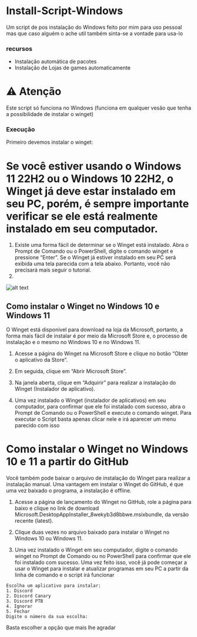# Install-Script-Windows
Um script de pos instalação do Windows feito por mim para uso pessoal mas que caso alguém o ache util também sinta-se a vontade para usa-lo

### recursos

- Instalação automática de pacotes
- Instalação de Lojas de games automaticamente

# ⚠️  Atenção
  
Este script só funciona no Windows (funciona em qualquer vesão que tenha a possibilidade de instalar o winget)

### Execução

Primeiro devemos instalar o winget:

# Se você estiver usando o Windows 11 22H2 ou o Windows 10 22H2, o Winget já deve estar instalado em seu PC, porém, é sempre importante verificar se ele está realmente instalado em seu computador.

1. Existe uma forma fácil de determinar se o Winget está instalado. Abra o Prompt de Comando ou o PowerShell, digite o comando winget e pressione “Enter”. Se o Winget já estiver instalado em seu PC será exibida uma tela parecida com a tela abaixo. Portanto, você não precisará mais seguir o tutorial.
2. 
![alt text](https://supertutoriais.b-cdn.net/wp-content/uploads/2023/03/como_instalar_winget_windows10-11_img1.png)

## Como instalar o Winget no Windows 10 e Windows 11

O Winget está disponível para download na loja da Microsoft, portanto, a forma mais fácil de instalar é por meio da Microsoft Store e, o processo de instalação e o mesmo no Windows 10 e no Windows 11.

1. Acesse a página do Winget na Microsoft Store e clique no botão “Obter o aplicativo da Store”.

2. Em seguida, clique em “Abrir Microsoft Store”.

3. Na janela aberta, clique em “Adquirir” para realizar a instalação do Winget (Instalador de aplicativo).

4. Uma vez instalado o Winget (instalador de aplicativos) em seu computador, para confirmar que ele foi instalado com sucesso, abra o Prompt de Comando ou o PowerShell e execute o comando winget.
Para executar o Script basta apenas clicar nele e irá aparecer um menu parecido com isso

# Como instalar o Winget no Windows 10 e 11 a partir do GitHub

Você também pode baixar o arquivo de instalação do Winget para realizar a instalação manual. Uma vantagem em instalar o Winget do GitHub, é que uma vez baixado o programa, a instalação é offline.

1. Acesse a página de lançamento do Winget no GitHub, role a página para baixo e clique no link de download Microsoft.DesktopAppInstaller_8wekyb3d8bbwe.msixbundle, da versão recente (latest).

2. Clique duas vezes no arquivo baixado para instalar o Winget no Windows 10 ou Windows 11.

3. Uma vez instalado o Winget em seu computador, digite o comando winget no Prompt de Comando ou no PowerShell para confirmar que ele foi instalado com sucesso. Uma vez feito isso, você já pode começar a usar o Winget para instalar e atualizar programas em seu PC a partir da linha de comando e o script irá funcionar

```
Escolha um aplicativo para instalar:
1. Discord
2. Discord Canary
3. Discord PTB
4. Ignorar
5. Fechar
Digite o número da sua escolha:
```

Basta escolher a opção que mais lhe agradar
